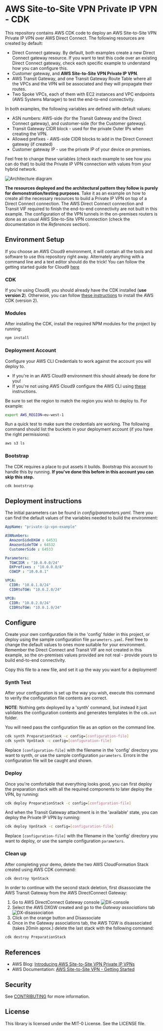 # AWS Site-to-Site VPN Private IP VPN - CDK

This repository contains AWS CDK code to deploy an AWS Site-to-Site VPN Private IP VPN over AWS Direct Connect. The following resources are created by default:

- Direct Connect gateway. By default, both examples create a new Direct Connect gateway resource. If you want to test this code over an existing Direct Connect gateway, check each specific example to understand how you can configure this.
- Customer gateway, and **AWS Site-to-Site VPN Private IP VPN**.
- AWS Transit Gateway, and one Transit Gateway Route Table where all the VPCs and the VPN will be associated and they will propagate their routes.
- Two Spoke VPCs, each of them with EC2 instances and VPC endpoints (AWS Systems Manager) to test the end-to-end connectivity.

In both examples, the following variables are defined with default values:

- ASN numbers: AWS-side (for the Transit Gateway and the Direct Connect gateway), and customer-side (for the Customer gateway).
- Transit Gateway CIDR block - used for the private Outer IPs when creating the VPN.
- Allowed prefixes - AWS-side CIDR blocks to add in the Direct Connect gateway (if created)
- Customer gateway IP - use the private IP of your device on premises.

Feel free to change these variables (check each example to see how you can do that) to build the Private IP VPN connection with values from your hybrid network.

![Architecture diagram](../images/aws_s2s_private_ip_vpn.png)

**The resources deployed and the architectural pattern they follow is purely for demonstration/testing purposes**. Take it as an example on how to create all the necessary resources to build a Private IP VPN on top of a Direct Connect connection. The AWS Direct Connect connection and Transit VIF required to finish the end-to-end connectivity are not built in this example. The configuration of the VPN tunnels in the on-premises routers is done as an usual AWS Site-to-Site VPN connection (check the documentation in the *References* section).

## Environment Setup

If you choose an AWS Cloud9 environment, it will contain all the tools and software to use this repository right away. Alternately anything with a command line and a text editor should do the trick! You can follow the getting started guide for Cloud9 [here](https://aws.amazon.com/cloud9/getting-started/)

### CDK

If you're using Cloud9, you should already have the CDK installed (**use version 2**). Otherwise, you can follow [these instructions](https://docs.aws.amazon.com/cdk/latest/guide/getting_started.html#getting_started_install) to install the AWS CDK (version 2).

### Modules

After installing the CDK, install the required NPM modules for the project by running:

```bash
npm install
```

### Deployment Account

Configure your AWS CLI Credentials to work against the account you will deploy to.

- If you're in an AWS Cloud9 environment this should already be done for you!
- If you're not using AWS Cloud9 configure the AWS CLI using [these](https://docs.aws.amazon.com/cli/latest/userguide/cli-chap-configure.html) instructions.

Be sure to set the region to match the region you wish to deploy to. For example:

```bash
export AWS_REGION=eu-west-1
```

Run a quick test to make sure the credentials are working. The following command should list the buckets in your deployment account (if you have the right permissions):

```bash
aws s3 ls 
```

### Bootstrap

The CDK requires a place to put assets it builds.  Bootstrap this account to handle this by running. **If you've done this before in this account you can skip this step.**

```bash
cdk bootstrap
```

## Deployment instructions

The initial parameters can be found in *config/parameters.yaml*. There you can find the default values of the variables needed to build the environment:

```yaml
AppName: "private-ip-vpn-example"

ASNNumbers:
  AmazonSideDXGW : 64531
  AmazonSideTGW : 64532
  CustomerSide : 64533

Parameters:
  TGWCIDR : "10.0.0.0/24"
  DXPrefixes : "10.0.0.0/8"
  CGWIP : "10.0.0.1"

VPCA:
  CIDR: "10.0.1.0/24"
  CIDRtoTGW: "10.0.2.0/24"

VPCB:
  CIDR: "10.0.2.0/24"
  CIDRtoTGW: "10.0.1.0/24"
```

## Configure

Create your own configuration file in the 'config' folder in this project, or deploy using the sample configuration file `parameters.yaml`. Feel free to change the default values to ones more suitable for your environment. Remember the Direct Connect and Transit VIF are not created in this example, so the on-premises values provided are not real - provide yours to build end-to-end connectivity.

Copy this file to a new file, and set it up the way you want for a deployment!

### Synth Test

After your configuration is set up the way you wish, execute this command to verify the configuration file contents are correct.

**NOTE**: Nothing gets deployed by a 'synth' command, but instead it just validates the configuration contents and generates templates in the `cdk.out` folder.

You will need pass the configuration file as an option on the command line.

```bash
cdk synth PreparationStack -c config=[configuration-file]
cdk synth VpnStack -c config=[configuration-file]
```

Replace `[configuration-file]` with the filename in the 'config' directory you want to synth, or use the sample configuration `parameters`. Errors in the configuration file will be caught and shown.

### Deploy

Once you're comfortable that everything looks good, you can first deploy the preparation stack with all the required components to later deploy the VPN, by running:

```bash
cdk deploy PreparationStack -c config=[configuration-file]
```

And when the Transit Gateway attachment is in the 'available' state, you can deploy the Private IP VPN by running:

```bash
cdk deploy VpnStack -c config=[configuration-file]
```

Replace `[configuration-file]` with the filename in the 'config' directory you want to deploy, or use the sample configuration `parameters`.

### Clean up

After completing your demo, delete the two AWS CloudFormation Stack created using AWS CDK command:

```bash
cdk destroy VpnStack
```

In order to continue with the second stack deletion, first disassociate the AWS Transit Gateway from the AWS DirectConnect Gateway:

1. Go to AWS DirectConnect Gateway console
![DX-console](images/dxgw-console.png)
2. Select the AWS DXGW created and go to the *Gateway associations* tab
![DX-disassociation](images/dxgw-disassociation.png)
3. Click on the orange button and Disassociate
4. Once in the Gateway associations tab, the AWS TGW is disassociated (takes 20min aprox.) delete the last stack with the following command:

```bash
cdk destroy PreparationStack
```

## References

- AWS Blog: [Introducing AWS Site-to-Site VPN Private IP VPNs](https://aws.amazon.com/blogs/networking-and-content-delivery/introducing-aws-site-to-site-vpn-private-ip-vpns/)
- AWS Documentation: [AWS Site-to-Site VPN - Getting Started](https://docs.aws.amazon.com/vpn/latest/s2svpn/SetUpVPNConnections.html)

## Security

See [CONTRIBUTING](CONTRIBUTING.md#security-issue-notifications) for more information.

## License

This library is licensed under the MIT-0 License. See the LICENSE file.
